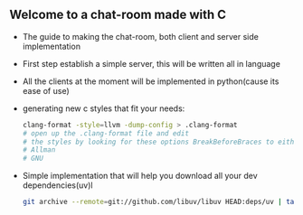 ## Welcome to a chat-room made with C
- The guide to making the chat-room, both client and server side implementation
- First step establish a simple server, this will be written all in language
- All the clients at the moment will be implemented in python(cause its ease of use)

- generating new c styles that fit your needs:
  ```bash
  clang-format -style=llvm -dump-config > .clang-format
  # open up the .clang-format file and edit
  # the styles by looking for these options BreakBeforeBraces to either of this formatting:
  # Allman
  # GNU
  ```
- Simple implementation that will help you download all your dev dependencies(uv)l
  ```bash
  git archive --remote=git://github.com/libuv/libuv HEAD:deps/uv | tar -xv
  ```
